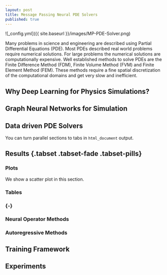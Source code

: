 ```yaml
---
layout: post
title: Message Passing Neural PDE Solvers
published: true
---
```

![_config.yml]({{ site.baseurl }}/images/MP-PDE-Solver.png)

Many problems in science and engineering are described using Partial Differential Equations (PDE). Most PDEs described real world problems require numerical solutions. For large problems the numerical solutions are computationally expensive. Well established methods to solve PDEs are the Finite Difference Method (FDM), Finite Volume Method (FVM) and Finite Element Method (FEM). These methods require a fine spatial discretization of the computational domains and get very slow and inefficient.

## Why Deep Learning for Physics Simulations?

## Graph Neural Networks for Simulation

## Data driven PDE Solvers

You can turn parallel sections to tabs in `html_document` output.

## Results {.tabset .tabset-fade .tabset-pills}

### Plots

We show a scatter plot in this section.


### Tables

### {-}


### Neural Operator Methods
### Autoregressive Methods

## Training Framework

## Experiments
